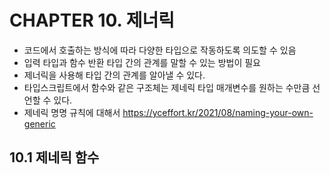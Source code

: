 # CHAPTER 10. 제너릭

* 코드에서 호출하는 방식에 따라 다양한 타입으로 작동하도록 의도할 수 있음
* 입력 타입과 함수 반환 타입 간의 관계를 말할 수 있는 방법이 필요
* 제너릭을 사용해 타입 간의 관계를 알아낼 수 있다.
* 타입스크립트에서 함수와 같은 구조체는 제네릭 타입 매개변수를 원하는 수만큼 선언할 수 있다.
* 제네릭 명명 규칙에 대해서
https://yceffort.kr/2021/08/naming-your-own-generic

## 10.1 제네릭 함수




